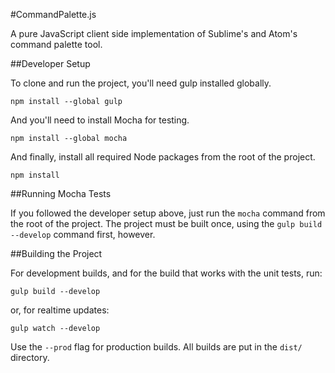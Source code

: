 #CommandPalette.js

A pure JavaScript client side implementation of Sublime's and Atom's command palette tool.

##Developer Setup

To clone and run the project, you'll need gulp installed globally.

```
npm install --global gulp
```

And you'll need to install Mocha for testing.

```
npm install --global mocha
```

And finally, install all required Node packages from the root of the project.

```
npm install
```

##Running Mocha Tests

If you followed the developer setup above, just run the `mocha` command from the root of the project. The project must be built once, using the `gulp build --develop` command first, however.

##Building the Project

For development builds, and for the build that works with the unit tests, run:

```
gulp build --develop
```

or, for realtime updates:

```
gulp watch --develop
```

Use the `--prod` flag for production builds. All builds are put in the `dist/` directory.
